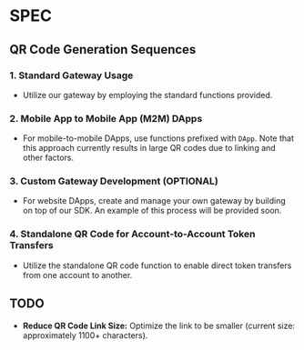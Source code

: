 # SPEC

## QR Code Generation Sequences

### 1. Standard Gateway Usage

- Utilize our gateway by employing the standard functions provided.

### 2. Mobile App to Mobile App (M2M) DApps

- For mobile-to-mobile DApps, use functions prefixed with `DApp`. Note that this approach currently results in large QR codes due to linking and other factors.

### 3. Custom Gateway Development (OPTIONAL)

- For website DApps, create and manage your own gateway by building on top of our SDK. An example of this process will be provided soon.

### 4. Standalone QR Code for Account-to-Account Token Transfers

- Utilize the standalone QR code function to enable direct token transfers from one account to another.

## TODO

- **Reduce QR Code Link Size:** Optimize the link to be smaller (current size: approximately 1100+ characters).
  <!-- - **Add Optional Message Field** -->
  <!-- - **Test Gateway Validation Functions** -->
